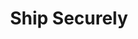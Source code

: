 ---
title: Ship Securely
excerpt: We use best practices and extensive testing to make sure that your software is at a low-risk for security issues...
---